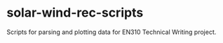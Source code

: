# solar-wind-rec-scripts
Scripts for parsing and plotting data for EN310 Technical Writing project.
